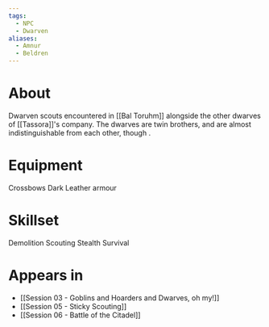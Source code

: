 ```yaml
---
tags:
  - NPC
  - Dwarven
aliases:
  - Amnur
  - Beldren
---
```

# About
Dwarven scouts encountered in [[Bal Toruhm]] alongside the other dwarves of [[Tassora]]'s company. The dwarves are twin brothers, and are almost indistinguishable from each other, though .
# Equipment
Crossbows
Dark Leather armour
# Skillset
Demolition
Scouting
Stealth
Survival
# Appears in
- [[Session 03 - Goblins and Hoarders and Dwarves, oh my!]]
- [[Session 05 - Sticky Scouting]]
- [[Session 06 - Battle of the Citadel]]